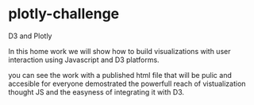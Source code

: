 # plotly-challenge
D3 and Plotly

In this home work we will show how to build visualizations with user interaction using Javascript and D3 platforms. 

you can see the work with a published html file that will be pulic and accesible for everyone demostrated the powerfull reach of vistualization thought JS and the easyness of integrating it with D3. 